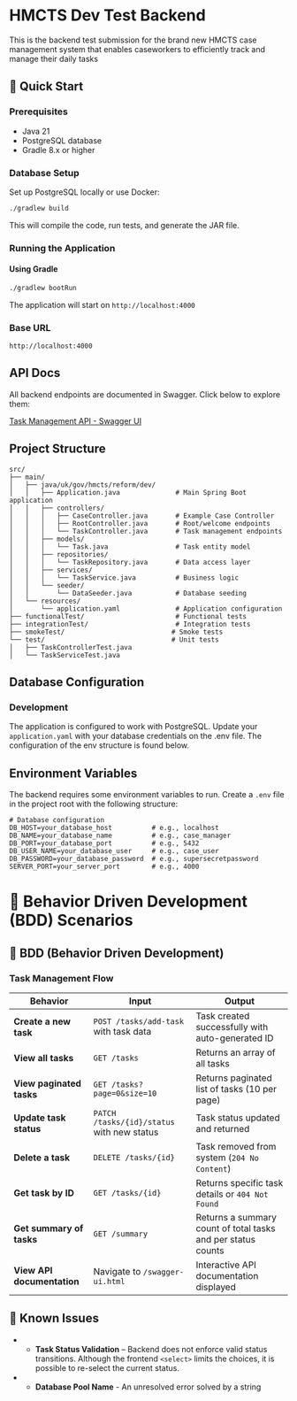 # HMCTS Dev Test Backend
This is the backend test submission for the brand new HMCTS case management system that enables caseworkers to efficiently track and manage their daily tasks

## 🚀 Quick Start

### Prerequisites
- Java 21
- PostgreSQL database
- Gradle 8.x or higher

### Database Setup
Set up PostgreSQL locally or use Docker:

```bash
./gradlew build
```
This will compile the code, run tests, and generate the JAR file.

### Running the Application

#### Using Gradle
```bash
./gradlew bootRun
```
The application will start on `http://localhost:4000`

### Base URL
```
http://localhost:4000
```

## API Docs

All backend endpoints are documented in Swagger. Click below to explore them:

[Task Management API - Swagger UI](http://localhost:4000/swagger-ui/index.html)

## Project Structure

```
src/
├── main/
│   ├── java/uk/gov/hmcts/reform/dev/
│   │   ├── Application.java              # Main Spring Boot application
│   │   ├── controllers/
│   │   │   ├── CaseController.java       # Example Case Controller
│   │   │   ├── RootController.java       # Root/welcome endpoints
│   │   │   └── TaskController.java       # Task management endpoints
│   │   ├── models/
│   │   │   └── Task.java                 # Task entity model
│   │   ├── repositories/
│   │   │   └── TaskRepository.java       # Data access layer
│   │   ├── services/
│   │   │   └── TaskService.java          # Business logic
│   │   └── seeder/
│   │       └── DataSeeder.java           # Database seeding
│   └── resources/
│       └── application.yaml              # Application configuration
├── functionalTest/                       # Functional tests
├── integrationTest/                      # Integration tests
├── smokeTest/                           # Smoke tests
└── test/                                # Unit tests
│   ├── TaskControllerTest.java
│   └── TaskServiceTest.java
```
## Database Configuration

### Development
The application is configured to work with PostgreSQL. Update your `application.yaml` with your database credentials on the .env file. The configuration of the env structure is found below.


## Environment Variables

The backend requires some environment variables to run. Create a `.env` file in the project root with the following structure:

```env
# Database configuration
DB_HOST=your_database_host          # e.g., localhost
DB_NAME=your_database_name          # e.g., case_manager
DB_PORT=your_database_port          # e.g., 5432
DB_USER_NAME=your_database_user     # e.g., case_user
DB_PASSWORD=your_database_password  # e.g., supersecretpassword
SERVER_PORT=your_server_port        # e.g., 4000
```
# 🎯 Behavior Driven Development (BDD) Scenarios

## 🎯 BDD (Behavior Driven Development)

### Task Management Flow

| Behavior | Input | Output |
|----------|-------|--------|
| **Create a new task** | `POST /tasks/add-task` with task data | Task created successfully with auto-generated ID |
| **View all tasks** | `GET /tasks` | Returns an array of all tasks |
| **View paginated tasks** | `GET /tasks?page=0&size=10` | Returns paginated list of tasks (10 per page) |
| **Update task status** | `PATCH /tasks/{id}/status` with new status | Task status updated and returned |
| **Delete a task** | `DELETE /tasks/{id}` | Task removed from system (`204 No Content`) |
| **Get task by ID** | `GET /tasks/{id}` | Returns specific task details or `404 Not Found` |
| **Get summary of tasks** | `GET /summary` | Returns a summary count of total tasks and per status counts  |
| **View API documentation** | Navigate to `/swagger-ui.html` | Interactive API documentation displayed |

## 🐛 Known Issues
- - **Task Status Validation** – Backend does not enforce valid status transitions. Although the frontend `<select>` limits the choices, it is possible to re-select the current status.
- - **Database Pool Name** - An unresolved error solved by a string 



